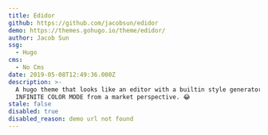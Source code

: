 ```yaml
---
title: Edidor
github: https://github.com/jacobsun/edidor
demo: https://themes.gohugo.io/theme/edidor/
author: Jacob Sun
ssg:
  - Hugo
cms:
  - No Cms
date: 2019-05-08T12:49:36.000Z
description: >-
  A hugo theme that looks like an editor with a builtin style generator,
  INFINITE COLOR MODE from a market perspective. 😂
stale: false
disabled: true
disabled_reason: demo url not found
---
```

